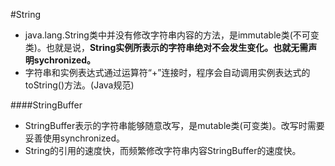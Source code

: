 #String
*    java.lang.String类中并没有修改字符串内容的方法，是immutable类(不可变类)。也就是说，**String实例所表示的字符串绝对不会发生变化。也就无需声明sychronized。**
*    字符串和实例表达式通过运算符“+”连接时，程序会自动调用实例表达式的toString()方法。(Java规范)

####StringBuffer
*    StringBuffer表示的字符串能够随意改写，是mutable类(可变类)。改写时需要妥善使用synchronized。
*    String的引用的速度快，而频繁修改字符串内容StringBuffer的速度快。